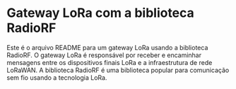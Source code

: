 # Gateway LoRa com a biblioteca RadioRF

Este é o arquivo README para um gateway LoRa usando a biblioteca RadioRF. O gateway LoRa é responsável por receber e encaminhar mensagens entre os dispositivos finais LoRa e a infraestrutura de rede LoRaWAN. A biblioteca RadioRF é uma biblioteca popular para comunicação sem fio usando a tecnologia LoRa.
